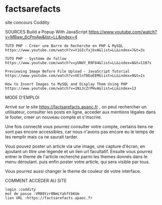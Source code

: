 # factsarefacts
site concours Coddity

SOURCES
    Build a Popup With JavaScript
    https://www.youtube.com/watch?v=MBaw_6cPmAw&list=LL&index=4

    TUTO PHP - Créer une Barre de Recherche en PHP & MySQL
    https://www.youtube.com/watch?v=Y1GIcfxjbvA&list=LL&index=7&t=3s

    TUTO PHP - Système de follow
    https://www.youtube.com/watch?v=yUNdY_R9F84&list=LL&index=8&t=1107s

    Previewing Image Before File Upload - JavaScript Tutorial
    https://www.youtube.com/watch?v=VElnT8EoEEM&list=LL&index=9&t=1s

    How to Insert Images to MySQL and Display Them Using PHP
    https://www.youtube.com/watch?v=1NiJcZrPHvA&list=LL&index=13

MODE D'EMPLOI

Arrivé sur le site https://factsarefacts.apaoc.fr , on peut rechercher un utilisateur, consulter les posts en ligne, acceder aux mentions légales dans le footer, creer un nouveau compte et s'inscrire.

Une fois connecté vous pourrez consulter votre compte, certains liens ne sont pas encore accessibles, car  nous n'avons pas encore eu le temps de les remplir mais ca ne saurait tarder.

Vous pouvez poster un article via une image, une capture d'écran, en ajoutant un titre une légende et un lien url facultatif.
Ensuite vous pourrez entrer le theme de l'article recherché parmi les themes donnés dans le menu déroulant. puis enfin poster votre article, qui sera visible par tous.

Vous pourrez aussi changer le theme de couleur de votre interface. 

COMMENT ACCEDER AU SITE
    
    login :coddity
    mot de passe :VM80Yzr0NmLYahftbKUm
    lien URL :https://factsarefacts.apaoc.fr
